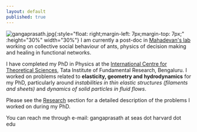```yaml
---
layout: default
published: true
---
```

![gangaprasath.jpg]({{site.baseurl}}/gangaprasath.jpg){:style="float: right;margin-left: 7px;margin-top: 7px;" :height="30%" width="30%"}
I am currently a post-doc in [Mahadevan's lab](https://www.seas.harvard.edu/softmat/index.html) working on collective social behaviour of ants, physics of decision making and healing in functional networks.

I have completed my PhD in Physics at the [International Centre for Theoretical Sciences](www.icts.res.in), Tata Institute of Fundamental Research, Bengaluru. I worked on problems related to **elasticity, geometry and hydrodynamics** for my PhD, particularly around _instabilities in thin elastic structures (filaments and sheets)_ and _dynamics of solid particles in fluid flows_.

Please see the [Research](./research) section for a detailed description of the problems I worked on during my PhD.

<!--They can broadly be described as follows:

**Elasticity and geometry**

Small displacement theories in elasticity have become textbook material but the coupling of geometry in these theories is weak. Large deformation and geometry bring in fascinating new facets to material behaviour which can then be leveraged for desirable behaviour. These are relevant in phenomena ranging from differential growth problems in nature, micro-organismic motility, micro-fluidic parcelling of liquid droplets to movement of crop and tree canopies in wind. I look at these instabilities through table top experiments and theory.

**Hydrodynamics of particles**

Particles suspended in fluids are ubiquitous, examples include colloidal suspension, phytoplankton motion in ocean, suspended particulate matter in the atmosphere and collection of droplets inside clouds. The paramount hurdle in understanding the dynamics of these particles comes from the complicated nature of the governing equation (Maxey-Riley equations). I am interested in finding new ways to solve them without any ad-hoc approximations.-->

You can reach me through e-mail: gangaprasath at seas dot harvard dot edu
